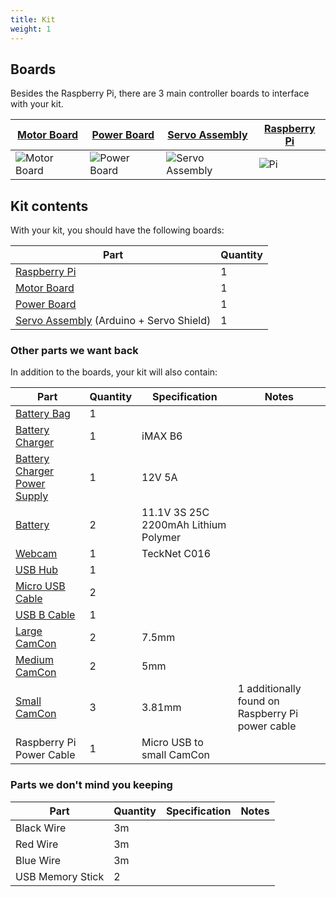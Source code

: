 ```yaml
---
title: Kit
weight: 1
---
```


## Boards

Besides the Raspberry Pi, there are 3 main controller boards to interface with your kit.

| [Motor Board](motor-board) | [Power Board](power-board) | [Servo Assembly](servo-assembly) | [Raspberry Pi](pi) |
|---|---|---|---|
| ![Motor Board](/img/kit/mcv4b.png?width=20pc) | ![Power Board](/img/kit/pbv4.png?width=20pc) | ![Servo Assembly](/img/kit/servo-assembly.png?width=20pc) | ![Pi](/img/kit/pi.jpg?width=20pc) |

## Kit contents

With your kit, you should have the following boards:

| Part                                                      | Quantity |
|-----------------------------------------------------------|----------|
| [Raspberry Pi](pi)                                        | 1        |
| [Motor Board](motor-board)                                | 1        |
| [Power Board](power-board)                                | 1        |
| [Servo Assembly](servo-assembly) (Arduino + Servo Shield) | 1        |

### Other parts we want back

In addition to the boards, your kit will also contain:

| Part                                                                                                     | Quantity | Specification                 | Notes                                            |
|----------------------------------------------------------------------------------------------------------|----------|-------------------------------|--------------------------------------------------|
| [Battery Bag](https://hobbyking.com/en_us/lithium-polymer-charge-pack-25x33cm-jumbo-sack.html)           | 1        |                               |                                                  |
| [Battery Charger](https://hobbyking.com/en_us/imax-b6-50w-5a-charger-discharger-1-6-cells-genuine.html)  | 1        | iMAX B6                       |                                                  |
| [Battery Charger Power Supply](https://www.amazon.co.uk/TMEZON-100V-240V-Switching-Security-Accessories-1x-5A-power-adapter/dp/B01N1ULL37) | 1      | 12V 5A                                           |
| [Battery](https://hobbyking.com/en_us/turnigy-2200mah-3s-25c-lipo-pack.html)                             | 2        | 11.1V 3S 25C 2200mAh Lithium Polymer |                                           |
| [Webcam](https://www.amazon.co.uk/TeckNet%C2%AE-C016-Webcam-MegaPixel-Microphone/dp/B000Q3VECE/)         | 1        | TeckNet C016                  |                                                  |
| [USB Hub](https://www.amazon.co.uk/Warranty-Ultra-Slim-Portable-Expansion-Splitter-Black/dp/B01DYD3Q28/) | 1        |                               |                                                  |
| [Micro USB Cable](https://www.amazon.co.uk/AmazonBasics-USB-Male-Micro-Cable/dp/B01EK87T9M/)             | 2        |                               |                                                  |
| [USB B Cable](https://www.amazon.co.uk/AmazonBasics-USB-2-0-Cable-Male/dp/B00NH11KIK)                    | 1        |                               |                                                  |
| [Large CamCon](http://uk.farnell.com/camdenboss/ctb9400-2/terminal-block-pluggable-2pos/dp/3882275)      | 2        | 7.5mm                         |                                                  |
| [Medium CamCon](http://uk.farnell.com/camdenboss/ctb9200-2a/terminal-block-pluggable-2pos/dp/3881854)    | 2        | 5mm                           |                                                  |
| [Small CamCon](http://uk.farnell.com/camdenboss/ctb92he-2/terminal-block-pluggable-2pos/dp/1717047)      | 3        | 3.81mm                        | 1 additionally found on Raspberry Pi power cable |
| Raspberry Pi Power Cable                                                                                 | 1        | Micro USB to small CamCon     |                                                  |

### Parts we don't mind you keeping

| Part                         | Quantity | Specification                 | Notes                                            |
|------------------------------|----------|-------------------------------|--------------------------------------------------|
| Black Wire                   | 3m       |                               |                                                  |
| Red Wire                     | 3m       |                               |                                                  |
| Blue Wire                    | 3m       |                               |                                                  |
| USB Memory Stick             | 2        |                               |                                                  |
